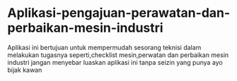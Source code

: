 # Aplikasi-pengajuan-perawatan-dan-perbaikan-mesin-industri
Aplikasi ini bertujuan untuk mempermudah sesorang teknisi dalam melakukan tugasnya seperti,checklist mesin,perwatan dan perbaikan mesin industri
jangan menyebar luaskan aplikasi ini tanpa seizin yang punya
ayo bijak kawan
